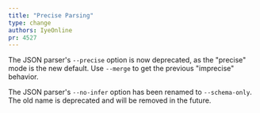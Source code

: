 ```yaml
---
title: "Precise Parsing"
type: change
authors: IyeOnline
pr: 4527
---
```


The JSON parser's `--precise` option is now deprecated, as the "precise" mode
is the new default. Use `--merge` to get the previous "imprecise" behavior.

The JSON parser's `--no-infer` option has been renamed to `--schema-only`. The
old name is deprecated and will be removed in the future.
